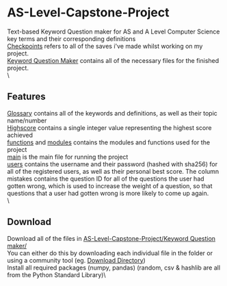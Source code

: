 # AS-Level-Capstone-Project
Text-based Keyword Question maker for AS and A Level Computer Science key terms and their corresponding definitions\
[Checkpoints](https://github.com/202248SD/AS-Level-Capstone-Project/tree/main/checkpoints) refers to all of the saves i've made whilst working on my project.\
[Keyword Question Maker](https://github.com/202248SD/AS-Level-Capstone-Project/tree/main/Keyword%20Question%20maker) contains all of the necessary files for the finished project.\
\
## Features
[Glossary](https://github.com/202248SD/AS-Level-Capstone-Project/blob/main/Keyword%20Question%20maker/Glossary.tsv) contains all of the keywords and definitions, as well as their topic name/number\
[Highscore](https://github.com/202248SD/AS-Level-Capstone-Project/blob/main/Keyword%20Question%20maker/HighScore.txt) contains a single integer value representing the highest score achieved\
[functions](https://github.com/202248SD/AS-Level-Capstone-Project/blob/main/Keyword%20Question%20maker/functions.py) and [modules](https://github.com/202248SD/AS-Level-Capstone-Project/blob/main/Keyword%20Question%20maker/modules.py) contains the modules and functions used for the project\
[main](https://github.com/202248SD/AS-Level-Capstone-Project/blob/main/Keyword%20Question%20maker/main.py) is the main file for running the project\
[users](https://github.com/202248SD/AS-Level-Capstone-Project/blob/main/Keyword%20Question%20maker/users.tsv) contains the username and their password (hashed with sha256) for all of the registered users, as well as their personal best score. The column mistakes contains the question ID for all of the questions the user had gotten wrong, which is used to increase the weight of a question, so that questions that a user had gotten wrong is more likely to come up again.\
\
## Download
Download all of the files in [AS-Level-Capstone-Project/Keyword Question maker/](https://github.com/202248SD/AS-Level-Capstone-Project/tree/main/Keyword%20Question%20maker)\
You can either do this by downloading each individual file in the folder or using a community tool (eg. [Download Directory](https://download-directory.github.io/))\
Install all required packages (numpy, pandas) (random, csv & hashlib are all from the Python Standard Library)\
